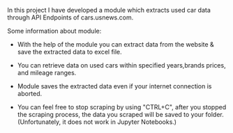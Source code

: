 In this project I have developed a module which extracts used car data through API Endpoints of cars.usnews.com.

Some information about module:

- With the help of the module you can extract data from the website & save the extracted data to excel file.

- You can retrieve data on used cars within specified years,brands prices, and mileage ranges.

- Module saves the extracted data even if your internet connection is aborted.

- You can feel free to stop scraping by using "CTRL+C", after you stopped the scraping process, the data you scraped will be saved to your folder. (Unfortunately, it does not work in Jupyter Notebooks.)



